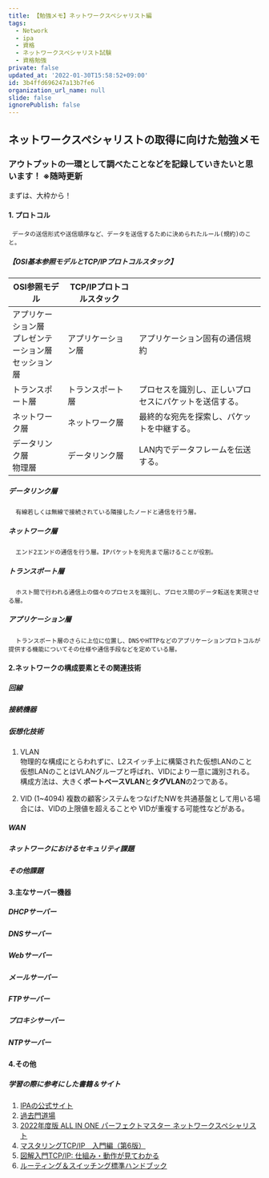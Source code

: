 ```yaml
---
title: 【勉強メモ】ネットワークスペシャリスト編
tags:
  - Network
  - ipa
  - 資格
  - ネットワークスペシャリスト試験
  - 資格勉強
private: false
updated_at: '2022-01-30T15:58:52+09:00'
id: 3b4ffd696247a13b7fe6
organization_url_name: null
slide: false
ignorePublish: false
---
```

## ネットワークスペシャリストの取得に向けた勉強メモ
### アウトプットの一環として調べたことなどを記録していきたいと思います！ ※随時更新

まずは、大枠から！

#### 1. プロトコル
     データの送信形式や送信順序など、データを送信するために決められたルール(規約)のこと。

##### 【OSI基本参照モデルとTCP/IPプロトコルスタック】

|OSI参照モデル|TCP/IPプロトコルスタック||
|-|-|-|
|アプリケーション層<br/>プレゼンテーション層<br/>セッション層|アプリケーション層|アプリケーション固有の通信規約|
|トランスポート層|トランスポート層|プロセスを識別し、正しいプロセスにパケットを送信する。|
|ネットワーク層|ネットワーク層|最終的な宛先を探索し、パケットを中継する。|
|データリンク層<br/>物理層|データリンク層|LAN内でデータフレームを伝送する。|

##### データリンク層
      有線若しくは無線で接続されている隣接したノードと通信を行う層。

##### ネットワーク層
      エンド2エンドの通信を行う層。IPパケットを宛先まで届けることが役割。

##### トランスポート層
      ホスト間で行われる通信上の個々のプロセスを識別し、プロセス間のデータ転送を実現させる層。

##### アプリケーション層
      トランスポート層のさらに上位に位置し、DNSやHTTPなどのアプリケーションプロトコルが提供する機能についてその仕様や通信手段などを定めている層。

#### 2.ネットワークの構成要素とその関連技術

##### 回線

##### 接続機器

##### 仮想化技術

1. VLAN  
   物理的な構成にとらわれずに、L2スイッチ上に構築された仮想LANのこと
   仮想LANのことはVLANグループと呼ばれ、VIDにより一意に識別される。
   構成方法は、大きく<b>ポートベースVLAN</b>と<b>タグVLAN</b>の2つである。

2. VID (1~4094)
   複数の顧客システムをつなげたNWを共通基盤として用いる場合には、VIDの上限値を超えることや
   VIDが重複する可能性などがある。
　     

##### WAN

##### ネットワークにおけるセキュリティ課題

##### その他課題

#### 3.主なサーバー機器

##### DHCPサーバー

##### DNSサーバー

##### Webサーバー

##### メールサーバー

##### FTPサーバー

##### プロキシサーバー

##### NTPサーバー

#### 4.その他
##### 学習の際に参考にした書籍＆サイト
    
   1. <a href="https://www.jitec.ipa.go.jp/1_04hanni_sukiru/_index_mondai.html">IPAの公式サイト</a>
   2. <a href="https://www.nw-siken.com/nwkakomon.php">過去門道場</a>
   3. <a href="https://bookstore.tac-school.co.jp/book/detail/009571/">2022年度版 ALL IN ONE パーフェクトマスター ネットワークスペシャリスト</a>
   4. <a href="https://www.ohmsha.co.jp/book/9784274224478/">マスタリングTCP/IP　入門編（第6版）</a>
   5. <a href="https://books.rakuten.co.jp/rb/16510421/">図解入門TCP/IP: 仕組み・動作が見てわかる</a>
   6. <a href="https://www.sbcr.jp/product/4797380484/">ルーティング＆スイッチング標準ハンドブック</a> 
